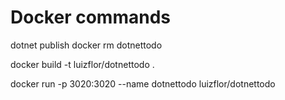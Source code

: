 # Docker commands
dotnet publish
docker rm dotnettodo

docker build -t luizflor/dotnettodo .

docker run -p 3020:3020 --name dotnettodo luizflor/dotnettodo 